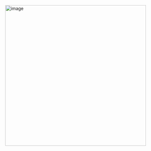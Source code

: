 <img width="450" alt="image" src="https://github.com/user-attachments/assets/9dca8e3a-400e-4ba0-8df2-8ecd81a64928" />
